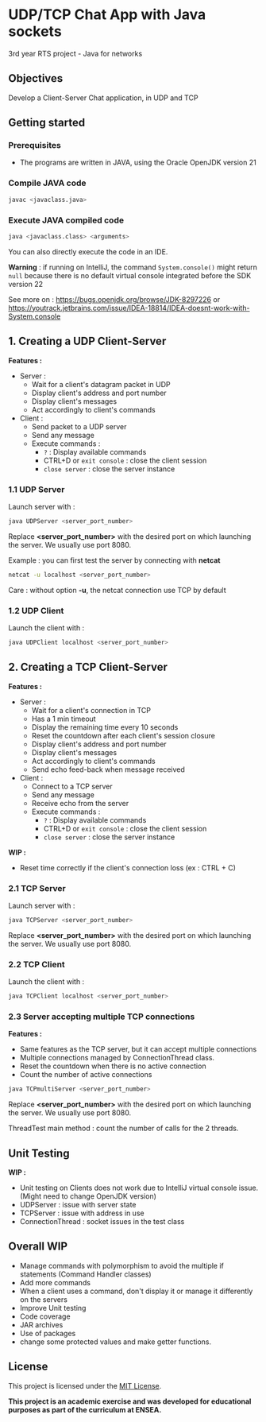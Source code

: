 # UDP/TCP Chat App with Java sockets
3rd year RTS project - Java for networks
## Objectives
Develop a Client-Server Chat application, in UDP and TCP
## Getting started
### Prerequisites
- The programs are written in JAVA, using the Oracle OpenJDK version 21
### Compile JAVA code
```bash
javac <javaclass.java>
```
### Execute JAVA compiled code
```bash
java <javaclass.class> <arguments>
```
You can also directly execute the code in an IDE.

**Warning** : if running on IntelliJ, the command `System.console()` might return `null` because there is no default virtual console integrated before the SDK version 22

See more on : https://bugs.openjdk.org/browse/JDK-8297226 or
https://youtrack.jetbrains.com/issue/IDEA-18814/IDEA-doesnt-work-with-System.console

## 1. Creating a UDP Client-Server
**Features :**
- Server : 
  - Wait for a client's datagram packet in UDP
  - Display client's address and port number
  - Display client's messages
  - Act accordingly to client's commands
- Client : 
  - Send packet to a UDP server
  - Send any message
  - Execute commands :
    - `?` : Display available commands
    - CTRL+D or `exit console` : close the client session
    - `close server` : close the server instance

### 1.1 UDP Server
Launch server with : 
```bash
java UDPServer <server_port_number>
```
Replace **<server_port_number>** with the desired port on which launching the server. We usually use port 8080.

Example : you can first test the server by connecting with **netcat**
```bash
netcat -u localhost <server_port_number>
```
Care : without option **-u**, the netcat connection use TCP by default
### 1.2 UDP Client
Launch the client with :
```bash
java UDPClient localhost <server_port_number>
```
## 2. Creating a TCP Client-Server
**Features :**
- Server :
  - Wait for a client's connection in TCP
  - Has a 1 min timeout 
  - Display the remaining time every 10 seconds
  - Reset the countdown after each client's session closure
  - Display client's address and port number
  - Display client's messages
  - Act accordingly to client's commands
  - Send echo feed-back when message received
- Client :
  - Connect to a TCP server
  - Send any message
  - Receive echo from the server
  - Execute commands :
    - `?` : Display available commands
    - CTRL+D or `exit console` : close the client session
    - `close server` : close the server instance

**WIP :**
- Reset time correctly if the client's connection loss (ex : CTRL + C)
### 2.1 TCP Server
Launch server with :
```bash
java TCPServer <server_port_number>
```
Replace **<server_port_number>** with the desired port on which launching the server. We usually use port 8080.
### 2.2 TCP Client
Launch the client with :
```bash
java TCPClient localhost <server_port_number>
```
### 2.3 Server accepting multiple TCP connections
**Features :**
- Same features as the TCP server, but it can accept multiple connections
- Multiple connections managed by ConnectionThread class.
- Reset the countdown when there is no active connection
- Count the number of active connections

```bash
java TCPmultiServer <server_port_number>
```
Replace **<server_port_number>** with the desired port on which launching the server. We usually use port 8080.

ThreadTest main method : count the number of calls for the 2 threads.

## Unit Testing
**WIP :**
- Unit testing on Clients does not work due to IntelliJ virtual console issue. (Might need to change OpenJDK version)
- UDPServer : issue with server state
- TCPServer : issue with address in use
- ConnectionThread : socket issues in the test class

## Overall WIP
- Manage commands with polymorphism to avoid the multiple if statements (Command Handler classes)
- Add more commands
- When a client uses a command, don't display it or manage it differently on the servers
- Improve Unit testing
- Code coverage
- JAR archives
- Use of packages
- change some protected values and make getter functions.
## License 
This project is licensed under the [MIT License](LICENSE.md).

**This project is an academic exercise and was developed for educational purposes as part of the curriculum at ENSEA.**